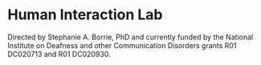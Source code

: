 # Human Interaction Lab

Directed by Stephanie A. Borrie, PhD and currently funded by the National Institute on Deafness and other Communication Disorders grants R01 DC020713 and R01 DC020930.

